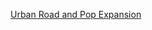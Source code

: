 
[Urban Road and Pop Expansion](https://www.diva-portal.org/smash/get/diva2:621238/FULLTEXT01.pdf)

